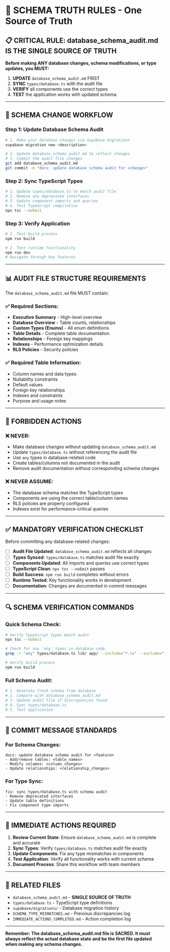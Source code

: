 # 🚨 SCHEMA TRUTH RULES - One Source of Truth

## 📋 **CRITICAL RULE: database_schema_audit.md IS THE SINGLE SOURCE OF TRUTH**

**Before making ANY database changes, schema modifications, or type updates, you MUST:**

1. **UPDATE** `database_schema_audit.md` FIRST
2. **SYNC** `types/database.ts` with the audit file
3. **VERIFY** all components use the correct types
4. **TEST** the application works with updated schema

---

## 🔄 **SCHEMA CHANGE WORKFLOW**

### **Step 1: Update Database Schema Audit**
```bash
# 1. Make your database changes via Supabase migrations
supabase migration new <description>

# 2. Update database_schema_audit.md to reflect changes
# 3. Commit the audit file changes
git add database_schema_audit.md
git commit -m "docs: update database schema audit for <change>"
```

### **Step 2: Sync TypeScript Types**
```bash
# 1. Update types/database.ts to match audit file
# 2. Remove any deprecated interfaces
# 3. Update component imports and queries
# 4. Test TypeScript compilation
npx tsc --noEmit
```

### **Step 3: Verify Application**
```bash
# 1. Test build process
npm run build

# 2. Test runtime functionality
npm run dev
# Navigate through key features
```

---

## 📊 **AUDIT FILE STRUCTURE REQUIREMENTS**

The `database_schema_audit.md` file MUST contain:

### **✅ Required Sections:**
- **Executive Summary** - High-level overview
- **Database Overview** - Table counts, relationships
- **Custom Types (Enums)** - All enum definitions
- **Table Details** - Complete table documentation
- **Relationships** - Foreign key mappings
- **Indexes** - Performance optimization details
- **RLS Policies** - Security policies

### **✅ Required Table Information:**
- Column names and data types
- Nullability constraints
- Default values
- Foreign key relationships
- Indexes and constraints
- Purpose and usage notes

---

## 🚫 **FORBIDDEN ACTIONS**

### **❌ NEVER:**
- Make database changes without updating `database_schema_audit.md`
- Update `types/database.ts` without referencing the audit file
- Use `any` types in database-related code
- Create tables/columns not documented in the audit
- Remove audit documentation without corresponding schema changes

### **❌ NEVER ASSUME:**
- The database schema matches the TypeScript types
- Components are using the correct table/column names
- RLS policies are properly configured
- Indexes exist for performance-critical queries

---

## ✅ **MANDATORY VERIFICATION CHECKLIST**

Before committing any database-related changes:

- [ ] **Audit File Updated**: `database_schema_audit.md` reflects all changes
- [ ] **Types Synced**: `types/database.ts` matches audit file exactly
- [ ] **Components Updated**: All imports and queries use correct types
- [ ] **TypeScript Clean**: `npx tsc --noEmit` passes
- [ ] **Build Success**: `npm run build` completes without errors
- [ ] **Runtime Tested**: Key functionality works in development
- [ ] **Documentation**: Changes are documented in commit messages

---

## 🔍 **SCHEMA VERIFICATION COMMANDS**

### **Quick Schema Check:**
```bash
# Verify TypeScript types match audit
npx tsc --noEmit

# Check for any 'any' types in database code
grep -r "any" types/database.ts lib/ app/ --include="*.ts" --include="*.tsx"

# Verify build process
npm run build
```

### **Full Schema Audit:**
```bash
# 1. Generate fresh schema from database
# 2. Compare with database_schema_audit.md
# 3. Update audit file if discrepancies found
# 4. Sync types/database.ts
# 5. Test application
```

---

## 📝 **COMMIT MESSAGE STANDARDS**

### **For Schema Changes:**
```
docs: update database schema audit for <feature>
- Add/remove tables: <table_names>
- Modify columns: <column_changes>
- Update relationships: <relationship_changes>
```

### **For Type Sync:**
```
fix: sync types/database.ts with schema audit
- Remove deprecated interfaces
- Update table definitions
- Fix component type imports
```

---

## 🎯 **IMMEDIATE ACTIONS REQUIRED**

1. **Review Current State**: Ensure `database_schema_audit.md` is complete and accurate
2. **Sync Types**: Verify `types/database.ts` matches audit file exactly
3. **Update Components**: Fix any type mismatches in components
4. **Test Application**: Verify all functionality works with current schema
5. **Document Process**: Share this workflow with team members

---

## 🔗 **RELATED FILES**

- `database_schema_audit.md` - **SINGLE SOURCE OF TRUTH**
- `types/database.ts` - TypeScript type definitions
- `supabase/migrations/` - Database migration history
- `SCHEMA_TYPE_MISMATCHES.md` - Previous discrepancies log
- `IMMEDIATE_ACTIONS_COMPLETED.md` - Action completion log

---

**Remember: The database_schema_audit.md file is SACRED. It must always reflect the actual database state and be the first file updated when making any schema changes.** 
